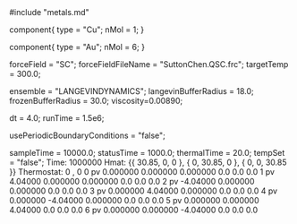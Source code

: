 <OpenMD version=2>
  <MetaData>
#include "metals.md"


component{
  type = "Cu";
	nMol = 1;
}

component{
  type = "Au";
	nMol = 6;
}



forceField = "SC";
forceFieldFileName = "SuttonChen.QSC.frc";
targetTemp = 300.0;


ensemble = "LANGEVINDYNAMICS";
langevinBufferRadius = 18.0;
frozenBufferRadius = 30.0;
viscosity=0.00890;

dt = 4.0;
runTime = 1.5e6;

usePeriodicBoundaryConditions = "false";

sampleTime = 10000.0;
statusTime = 1000.0;
thermalTime = 20.0;
tempSet = "false";
  </MetaData>
  <Snapshot>
    <FrameData>
        Time: 1000000
        Hmat: {{ 30.85, 0, 0 }, { 0, 30.85, 0 }, { 0, 0, 30.85 }}
  Thermostat: 0 , 0
    </FrameData>
    <StuntDoubles>
	0	pv 	0.000000        0.000000        0.000000    	0.0	0.0	0.0
	1	pv	4.04000        0.000000        0.000000    	0.0	0.0	0.0
	2	pv	-4.04000        0.000000        0.000000    	0.0	0.0	0.0
	3	pv	0.000000        4.04000        0.000000    	0.0	0.0	0.0
	4	pv	 0.000000      -4.04000        0.000000    	0.0	0.0	0.0
	5	pv	0.000000        0.000000    	4.04000        0.0	0.0	0.0
	6	pv	 0.000000        0.000000    	-4.04000       0.0	0.0	0.0
    </StuntDoubles>
  </Snapshot>
</OpenMD>
